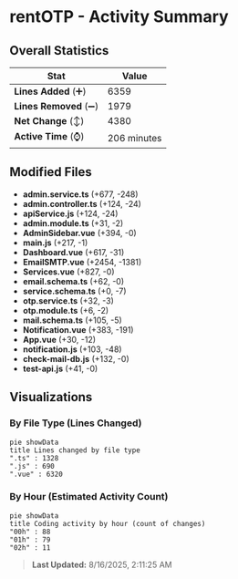 # rentOTP - Activity Summary 

## Overall Statistics

| Stat                   | Value                                                             |
| ---------------------- | ----------------------------------------------------------------- |
| **Lines Added** (➕)   | 6359                                          |
| **Lines Removed** (➖) | 1979                                        |
| **Net Change** (↕)    | 4380                |
| **Active Time** (⌚)   | 206 minutes |


## Modified Files
- **admin.service.ts** (+677, -248)
- **admin.controller.ts** (+124, -24)
- **apiService.js** (+124, -24)
- **admin.module.ts** (+31, -2)
- **AdminSidebar.vue** (+394, -0)
- **main.js** (+217, -1)
- **Dashboard.vue** (+617, -31)
- **EmailSMTP.vue** (+2454, -1381)
- **Services.vue** (+827, -0)
- **email.schema.ts** (+62, -0)
- **service.schema.ts** (+0, -7)
- **otp.service.ts** (+32, -3)
- **otp.module.ts** (+6, -2)
- **mail.schema.ts** (+105, -5)
- **Notification.vue** (+383, -191)
- **App.vue** (+30, -12)
- **notification.js** (+103, -48)
- **check-mail-db.js** (+132, -0)
- **test-api.js** (+41, -0)

## Visualizations

### By File Type (Lines Changed)

```mermaid
pie showData
title Lines changed by file type
".ts" : 1328
".js" : 690
".vue" : 6320
```

### By Hour (Estimated Activity Count)

```mermaid
pie showData
title Coding activity by hour (count of changes)
"00h" : 88
"01h" : 79
"02h" : 11
```


> **Last Updated:** 8/16/2025, 2:11:25 AM